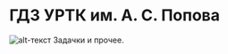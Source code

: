 # ГДЗ УРТК им. А. С. Попова
![alt-текст](https://i.imgur.com/sTJ6C7n.png "Ну да ты в пиве дружок")
Задачки и прочее.
